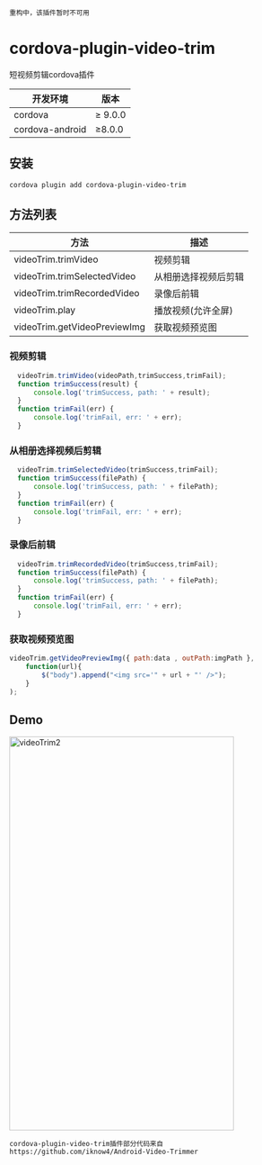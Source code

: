 `重构中，该插件暂时不可用`

# cordova-plugin-video-trim
短视频剪辑cordova插件

| 开发环境        | 版本    |
| --------------- | ------- |
| cordova         | ≥ 9.0.0 |
| cordova-android | ≥8.0.0  |


## 安装

``` shell
cordova plugin add cordova-plugin-video-trim
```

## 方法列表
| 方法                         | 描述                 |
| ---------------------------- | -------------------- |
| videoTrim.trimVideo          | 视频剪辑             |
| videoTrim.trimSelectedVideo  | 从相册选择视频后剪辑 |
| videoTrim.trimRecordedVideo  | 录像后前辑           |
| videoTrim.play               | 播放视频(允许全屏)   |
| videoTrim.getVideoPreviewImg | 获取视频预览图       |


### 视频剪辑

```javascript
  videoTrim.trimVideo(videoPath,trimSuccess,trimFail);
  function trimSuccess(result) {
      console.log('trimSuccess, path: ' + result);
  }
  function trimFail(err) {
      console.log('trimFail, err: ' + err);
  }
```

### 从相册选择视频后剪辑
```javascript
  videoTrim.trimSelectedVideo(trimSuccess,trimFail);
  function trimSuccess(filePath) {
      console.log('trimSuccess, path: ' + filePath);
  }
  function trimFail(err) {
      console.log('trimFail, err: ' + err);
  }
```

### 录像后前辑

```javascript
  videoTrim.trimRecordedVideo(trimSuccess,trimFail);
  function trimSuccess(filePath) {
      console.log('trimSuccess, path: ' + filePath);
  }
  function trimFail(err) {
      console.log('trimFail, err: ' + err);
  }
```

### 获取视频预览图

```javascript
videoTrim.getVideoPreviewImg({ path:data , outPath:imgPath },
    function(url){
        $("body").append("<img src='" + url + "' />");
    }
);
```

## Demo

<img src="https://github.com/iknow4/iknow.Images/blob/master/gif/videoTrim2.gif?raw=true" width="400" height="700" alt="videoTrim2"/>

`cordova-plugin-video-trim插件部分代码来自 https://github.com/iknow4/Android-Video-Trimmer `

